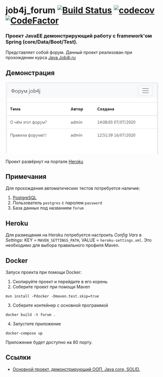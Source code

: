 # job4j_forum [![Build Status](https://travis-ci.org/QmBo/job4j_forum.svg?branch=master)](https://travis-ci.org/QmBo/job4j_forum) [![codecov](https://codecov.io/gh/QmBo/job4j_forum/branch/master/graph/badge.svg)](https://codecov.io/gh/QmBo/job4j_forum) [![CodeFactor](https://www.codefactor.io/repository/github/qmbo/job4j_forum/badge)](https://www.codefactor.io/repository/github/qmbo/job4j_forum)
### Проект JavaEE демонстрирующий работу с framework'ом Spring (core/Data/Boot/Test).
Представляет собой форум.
Данный проект реализован при прохождении курса [Java Job4j.ru](https://job4j.ru/)

## Демонстрация

![](PrintScreen.png)

Проект развёрнут на портале [Heroku](https://vast-peak-67874.herokuapp.com/)

##  Примечания
Для прохождения автоматических тестов потребуется наличие:
1. [PostgreSQL](https://www.postgresql.org) 
2. Пользователь `postgres` с паролем `password`
3. База данных под названием `forum`

## Heroku
Для размещения на Heroku потребуется настроить _Config Vars_ в _Settings_: KEY = `MAVEN_SETTINGS_PATH`,
VALUE = `heroku-settings.xml`. Это необходимо для выбора правильного профиля Maven.

## Docker
Запуск проекта при помощи Docker:
1. Скопируйте проект и перейдите в его корень
2. Соберите проект при помощи Maven 
```shell script
mvn install -Pdocker -Dmaven.test.skip=true
```
3. Соберите контейнер с основной программой 
```shell script
docker build -t forum .
```
4. Запустите приложение 
```shell script
docker-compose up
```

Приложение будет доступно на 80 порту.

## Ссылки

* [Основной проект, демонстрирующий ООП, Java core, SOLID.](https://github.com/QmBo/job4j)